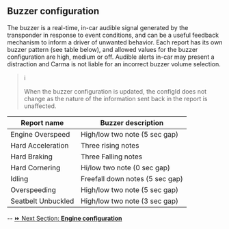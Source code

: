 <h2>Buzzer configuration</h2>  
The buzzer is a real-time, in-car audible signal generated by the transponder in response to event conditions, and can be a useful feedback mechanism to inform a driver of unwanted behavior. Each report has its own buzzer pattern (see table below), and allowed values for the buzzer configuration are high, medium or off. Audible alerts in-car may present a distraction and Carma is not liable for an incorrect buzzer volume selection.  
 
> :information_source:  
>  
> When the buzzer configuration is updated, the configId does not change as the nature of the information sent back in the report is unaffected.  


Report name | Buzzer description
------------|--------------------
Engine Overspeed | High/low two note (5 sec gap)
Hard Acceleration | Three rising notes
Hard Braking | Three Falling notes
Hard Cornering | Hi/low two note (0 sec gap)
Idling | Freefall down notes (5 sec gap)
Overspeeding | High/low two note (5 sec gap)
Seatbelt Unbuckled | High/low two note (3 sec gap)  

--
[:fast_forward: Next Section: **Engine configuration**](/engineConfig.md)
